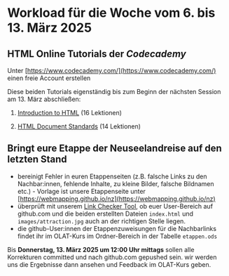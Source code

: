 # Workload für die Woche vom 6. bis 13. März 2025

## HTML Online Tutorials der *Codecademy*

Unter [https://www.codecademy.com/](https://www.codecademy.com/) einen freie Account erstellen

Diese beiden Tutorials eigenständig bis zum Beginn der nächsten Session am 13. März abschließen:

1. [Introduction to HTML](https://www.codecademy.com/courses/learn-html/lessons/intro-to-html) (16 Lektionen)

2. [HTML Document Standards](https://www.codecademy.com/courses/learn-html/lessons/html-document-standards/) (14 Lektionen)

## Bringt eure Etappe der Neuseelandreise auf den letzten Stand

- bereinigt Fehler in euren Etappenseiten (z.B. falsche Links zu den Nachbar:innen, fehlende Inhalte, zu kleine Bilder, falsche Bildnamen etc.) - Vorlage ist unsere Etappenseite unter [https://webmapping.github.io/nz](https://webmapping.github.io/nz)
- überprüft mit unserem [Link Checker Tool](https://webmapping.github.io/linkchecker), ob euer User-Bereich auf github.com und die beiden erstellten Dateien `index.html`  und `images/attraction.jpg` auch an der richtigen Stelle liegen.
- die github-User:innen der Etappenzuweisungen für die Nachbarlinks findet ihr im OLAT-Kurs im Ordner-Bereich in der Tabelle `etappen.ods`

Bis **Donnerstag, 13. März 2025 um 12:00 Uhr mittags** sollen alle Korrekturen committed und nach github.com gepushed sein. wir werden uns die Ergebnisse dann ansehen und Feedback im OLAT-Kurs geben.
